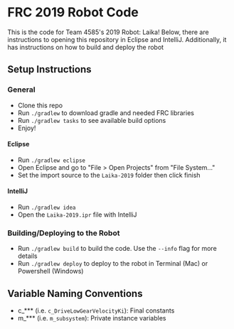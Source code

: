# FRC 2019 Robot Code

This is the code for Team 4585's 2019 Robot: Laika! 
Below, there are instructions to opening this repository in Eclipse and IntelliJ. 
Additionally, it has instructions on how to build and deploy the robot

## Setup Instructions

### General
- Clone this repo
- Run `./gradlew` to download gradle and needed FRC libraries
- Run `./gradlew tasks` to see available build options
- Enjoy!

#### Eclipse
- Run `./gradlew eclipse`
- Open Eclipse and go to "File > Open Projects" from "File System..."
- Set the import source to the `Laika-2019` folder then click finish

#### IntelliJ
- Run `./gradlew idea`
- Open the `Laika-2019.ipr` file with IntelliJ

### Building/Deploying to the Robot
- Run `./gradlew build` to build the code. Use the `--info` flag for more details
- Run `./gradlew deploy` to deploy to the robot in Terminal (Mac) or Powershell (Windows)


## Variable Naming Conventions
- c_*** (i.e. `c_DriveLowGearVelocityKi`): Final constants
- m_*** (i.e. `m_subsystem`): Private instance variables